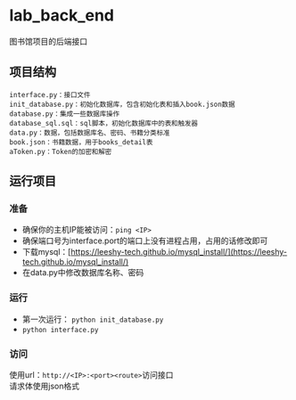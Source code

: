 # lab_back_end
图书馆项目的后端接口
## 项目结构
```
interface.py：接口文件
init_database.py：初始化数据库，包含初始化表和插入book.json数据
database.py：集成一些数据库操作
database_sql.sql：sql脚本，初始化数据库中的表和触发器
data.py：数据，包括数据库名、密码、书籍分类标准
book.json：书籍数据，用于books_detail表
aToken.py：Token的加密和解密
```
## 运行项目
### 准备
- 确保你的主机IP能被访问：`ping <IP>`
- 确保端口号为interface.port的端口上没有进程占用，占用的话修改即可
- 下载mysql：[https://leeshy-tech.github.io/mysql_install/](https://leeshy-tech.github.io/mysql_install/)
- 在data.py中修改数据库名称、密码

### 运行
- 第一次运行： `python init_database.py`
- `python interface.py`

### 访问
使用url：`http://<IP>:<port><route>`访问接口  
请求体使用json格式